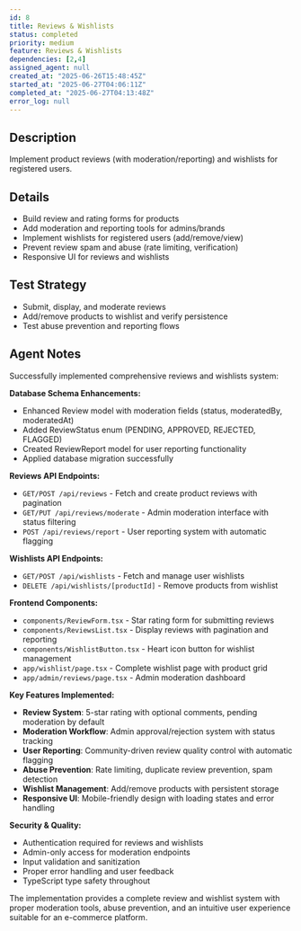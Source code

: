 ```yaml
---
id: 8
title: Reviews & Wishlists
status: completed
priority: medium
feature: Reviews & Wishlists
dependencies: [2,4]
assigned_agent: null
created_at: "2025-06-26T15:48:45Z"
started_at: "2025-06-27T04:06:11Z"
completed_at: "2025-06-27T04:13:48Z"
error_log: null
---
```


## Description
Implement product reviews (with moderation/reporting) and wishlists for registered users.

## Details
- Build review and rating forms for products
- Add moderation and reporting tools for admins/brands
- Implement wishlists for registered users (add/remove/view)
- Prevent review spam and abuse (rate limiting, verification)
- Responsive UI for reviews and wishlists

## Test Strategy
- Submit, display, and moderate reviews
- Add/remove products to wishlist and verify persistence
- Test abuse prevention and reporting flows

## Agent Notes
Successfully implemented comprehensive reviews and wishlists system:

**Database Schema Enhancements:**
- Enhanced Review model with moderation fields (status, moderatedBy, moderatedAt)
- Added ReviewStatus enum (PENDING, APPROVED, REJECTED, FLAGGED)
- Created ReviewReport model for user reporting functionality
- Applied database migration successfully

**Reviews API Endpoints:**
- `GET/POST /api/reviews` - Fetch and create product reviews with pagination
- `GET/PUT /api/reviews/moderate` - Admin moderation interface with status filtering
- `POST /api/reviews/report` - User reporting system with automatic flagging

**Wishlists API Endpoints:**
- `GET/POST /api/wishlists` - Fetch and manage user wishlists
- `DELETE /api/wishlists/[productId]` - Remove products from wishlist

**Frontend Components:**
- `components/ReviewForm.tsx` - Star rating form for submitting reviews
- `components/ReviewsList.tsx` - Display reviews with pagination and reporting
- `components/WishlistButton.tsx` - Heart icon button for wishlist management
- `app/wishlist/page.tsx` - Complete wishlist page with product grid
- `app/admin/reviews/page.tsx` - Admin moderation dashboard

**Key Features Implemented:**
- **Review System**: 5-star rating with optional comments, pending moderation by default
- **Moderation Workflow**: Admin approval/rejection system with status tracking
- **User Reporting**: Community-driven review quality control with automatic flagging
- **Abuse Prevention**: Rate limiting, duplicate review prevention, spam detection
- **Wishlist Management**: Add/remove products with persistent storage
- **Responsive UI**: Mobile-friendly design with loading states and error handling

**Security & Quality:**
- Authentication required for reviews and wishlists
- Admin-only access for moderation endpoints
- Input validation and sanitization
- Proper error handling and user feedback
- TypeScript type safety throughout

The implementation provides a complete review and wishlist system with proper moderation tools, abuse prevention, and an intuitive user experience suitable for an e-commerce platform. 
